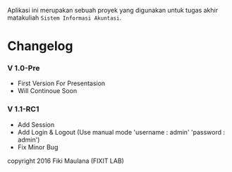 Aplikasi ini merupakan sebuah proyek yang digunakan untuk tugas akhir matakuliah `Sistem Informasi Akuntasi`.



# Changelog

### V 1.0-Pre
* First Version For Presentasion
* Will Continoue Soon

### V 1.1-RC1
* Add Session
* Add Login & Logout (Use manual mode 'username : admin' 'password : admin')
* Fix Minor Bug

copyright 2016 Fiki Maulana (FIXIT LAB)
